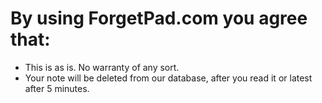 # By using ForgetPad.com you agree that:

* This is as is. No warranty of any sort.
* Your note will be deleted from our database, after you read it or latest after 5 minutes. 

